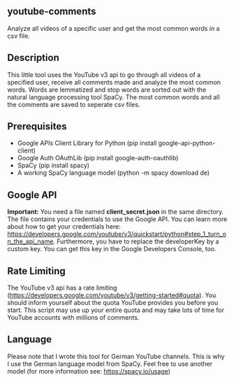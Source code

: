## youtube-comments
Analyze all videos of a specific user and get the most common words in a csv file.

## Description
This little tool uses the YouTube v3 api to go through all videos of a specified user, receive all comments made and analyze the most common words. Words are lemmatized and stop words are sorted out with the natural language processing tool SpaCy. The most common words and all the comments are saved to seperate csv files.

## Prerequisites
- Google APIs Client Library for Python (pip install google-api-python-client)
- Google Auth OAuthLib (pip install google-auth-oauthlib)
- SpaCy (pip install spacy)
- A working SpaCy language model (python -m spacy download de)

## Google API
__Important:__ You need a file named __client_secret.json__ in the same directory. The file contains your credentials to use the Google API. You can learn more about how to get your credentials here: https://developers.google.com/youtube/v3/quickstart/python#step_1_turn_on_the_api_name. Furthermore, you have to replace the developerKey by a custom key. You can get this key in the Google Developers Console, too.

## Rate Limiting
The YouTube v3 api has a rate limiting (https://developers.google.com/youtube/v3/getting-started#quota). You should inform yourself about the quota YouTube provides you before you start. This script may use up your entire quota and may take lots of time for YouTube accounts with millions of comments.

## Language
Please note that I wrote this tool for German YouTube channels. This is why I use the German language model from SpaCy. Feel free to use another model (for more information see: https://spacy.io/usage)
